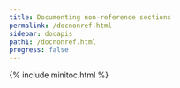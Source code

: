 ```yaml
---
title: Documenting non-reference sections
permalink: /docnonref.html
sidebar: docapis
path1: /docnonref.html
progress: false
---
```


{% include minitoc.html %}
